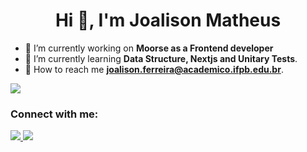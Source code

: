 <h1 align="center">Hi 👋, I'm Joalison Matheus</h1>

- 🔭 I’m currently working on **Moorse as a Frontend developer**
- 🌱 I’m currently learning **Data Structure, Nextjs and Unitary Tests**.
- 🤝 How to reach me **joalison.ferreira@academico.ifpb.edu.br**. 
<p align="left">
	<img src="https://github-readme-stats.vercel.app/api?username=JoalisonM&show_icons=true&theme=material-palenight"></img>

  <h3 align="left">Connect with me:</h3>

  <a href="https://www.linkedin.com/in/joalison-matheus-125781208/" target="blank">
  <img src="https://img.shields.io/badge/linkedin-%230077B5.svg?&style=for-the-badge&logo=linkedin&logoColor=white">
  </a>
  <a href="https://www.instagram.com/joalison.matheus/" target="blank">
  <img src = "https://img.shields.io/badge/instagram-%23E4405F.svg?&style=for-the-badge&logo=instagram&logoColor=white" /></a>
</p>